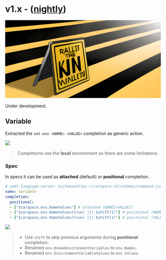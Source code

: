 # v1.x - ([nightly](../install/selfupdate.md))

![](./v1.x/banner.png)

Under development.

## Variable

Extracted the `set-env <NAME> <VALUE>` completion as generic action.

![](./v1.x/env.cast)

> Completions use the **local** environment so there are some limitations.

### Spec

In specs it can be used as **attached** (default) or **positional** completion.

```yaml
# yaml-language-server: $schema=https://carapace.sh/schemas/command.json
name: variable
completion:
  positional:
  - ["$carapace.env.NameValues"] # attached (NAME[=VALUE])
  - ["$carapace.env.NameValues(true) ||| $shift(1)"] # positional (NAME)
  - ["$carapace.env.NameValues(true) ||| $shift(1)"] # positional (VALUE)
```

![](./v1.x/env-spec.cast)

> - Use `shift` to skip previous arguments during **positional** completion.
> - Renamed `env.KnownEnvironmentVariables` to `env.Names`.
> - Renamed `env.EnvironmentVariableValues` to `env.Values`.
